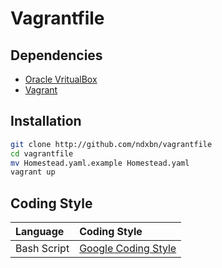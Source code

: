 # Vagrantfile

## Dependencies

* [Oracle VritualBox](https://chocolatey.org/packages/virtualbox)
* [Vagrant](https://chocolatey.org/packages/vagrant)

## Installation

```bash
git clone http://github.com/ndxbn/vagrantfile
cd vagrantfile
mv Homestead.yaml.example Homestead.yaml
vagrant up
```

## Coding Style

Language | Coding Style
:-- | :--
Bash Script | [Google Coding Style](https://google.github.io/styleguide/shell.xml)
